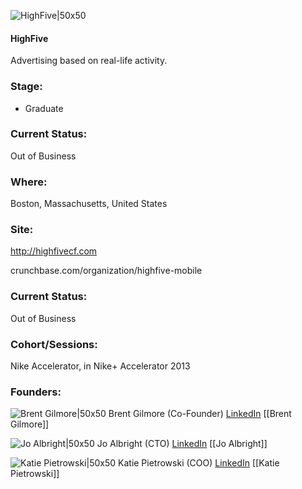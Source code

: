 

![HighFive|50x50](https://s3.amazonaws.com/photos.angel.co/startups/i/91940-271df23669feab36c64cd7a2d2972e24-thumb_jpg.jpg?buster=1370371451)

#### HighFive
Advertising based on real-life activity.

### Stage: 
 - Graduate 

### Current Status: 
Out of Business

### Where:
Boston, Massachusetts, United States

### Site:
http://highfivecf.com



crunchbase.com/organization/highfive-mobile

### Current Status: 
Out of Business

### Cohort/Sessions: 
Nike Accelerator, in Nike+ Accelerator 2013

### Founders: 

![Brent Gilmore|50x50](https://s3.amazonaws.com/photos.angel.co/users/62722-medium_jpg?1352744126) Brent Gilmore (Co-Founder) [LinkedIn](https://linkedin.com/in/brentbgilmore) [[Brent Gilmore]]

![Jo Albright|50x50](https://s3.amazonaws.com/photos.angel.co/users/290860-medium_jpg?1366687029) Jo Albright (CTO) [LinkedIn](https://linkedin.com/in/joalbright) [[Jo Albright]]

![Katie Pietrowski|50x50](https://s3.amazonaws.com/photos.angel.co/users/98299-medium_jpg?1329852401) Katie Pietrowski (COO) [LinkedIn](https://linkedin.com/in/katiepietrowski) [[Katie Pietrowski]]


